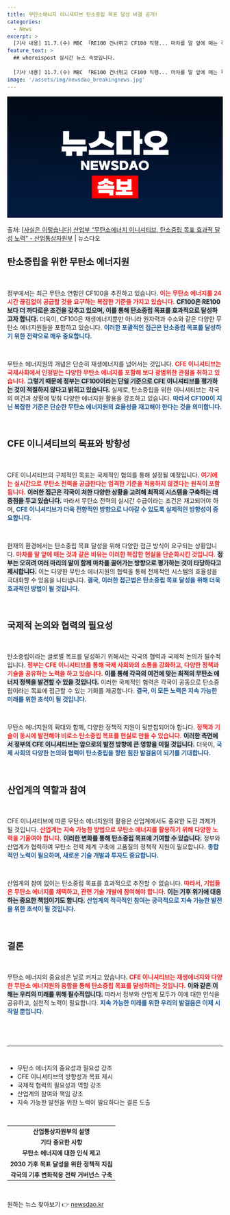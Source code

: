 ```yaml
---
title: 무탄소에너지 이니셔티브 탄소중립 목표 달성 비결 공개!
categories:
  - News
excerpt: >
  [기사 내용] 11.7.(수) MBC 「RE100 건너뛰고 CF100 직행... 마차를 말 앞에 매는 격」에…
feature_text: >
  ## whereispost 실시간 뉴스 속보입니다.

  [기사 내용] 11.7.(수) MBC 「RE100 건너뛰고 CF100 직행... 마차를 말 앞에 매는 격」에…
image: '/assets/img/newsdao_breakingnews.jpg'
---
```


![뉴스다오 속보](/assets/img/newsdao_breakingnews.jpg)

<p>출처: <a href="https://newsdao.kr/2468" rel="dofollow">[사실은 이렇습니다] 산업부 “무탄소에너지 이니셔티브, 탄소중립 목표 효과적 달성 노력” - 산업통상자원부</a> | 뉴스다오</p>

<h2 data-ke-size="size26">탄소중립을 위한 무탄소 에너지원</h2>

<p data-ke-size="size16">&nbsp;</p>

정부에서는 최근 무탄소 연합인 CF100을 추진하고 있습니다. <b><span style="color: #ee2323;">이는 무탄소 에너지를 24시간 끊김없이 공급할 것을 요구하는 복잡한 기준을 가지고 있습니다.</span></b> <b><span style="background-color: #21538527;">CF100은 RE100보다 더 까다로운 조건을 갖추고 있으며, 이를 통해 탄소중립 목표를 효과적으로 달성하고자 합니다.</span></b> 더욱이, CF100은 재생에너지뿐만 아니라 원자력과 수소와 같은 다양한 무탄소 에너지원들을 포함하고 있습니다. <b><span style="color: #1a5490;">이러한 포괄적인 접근은 탄소중립 목표를 달성하기 위한 전략으로 매우 중요합니다.</span></b>

<p data-ke-size="size16">&nbsp;</p>

무탄소 에너지원의 개념은 단순히 재생에너지를 넘어서는 것입니다. <b><span style="color: #ee2323;">CFE 이니셔티브는 국제사회에서 인정받는 다양한 무탄소 에너지를 포함해 보다 광범위한 관점을 취하고 있습니다.</span></b> <b><span style="background-color: #21538527;">그렇기 때문에 정부는 CF100이라는 단일 기준으로 CFE 이니셔티브를 평가하는 것이 적절하지 않다고 밝히고 있습니다.</span></b> 실제로, 탄소중립을 위한 이니셔티브는 각국의 여건과 상황에 맞춰 다양한 에너지원 활용을 강조하고 있습니다. <b><span style="color: #1a5490;">따라서 CF100이 지닌 복잡한 기준은 단순한 무탄소 에너지원의 효율성을 재고해야 한다는 것을 의미합니다.</span></b>

<p data-ke-size="size16">&nbsp;</p>

<h2 data-ke-size="size26">CFE 이니셔티브의 목표와 방향성</h2>

<p data-ke-size="size16">&nbsp;</p>

CFE 이니셔티브의 구체적인 목표는 국제적인 협의를 통해 설정될 예정입니다. <b><span style="color: #ee2323;">여기에는 실시간으로 무탄소 전력을 공급한다는 엄격한 기준을 적용하지 않겠다는 원칙이 포함됩니다.</span></b> <b><span style="background-color: #21538527;">이러한 접근은 각국이 처한 다양한 상황을 고려해 최적의 시스템을 구축하는 데 중점을 두고 있습니다.</span></b> 따라서 무탄소 전력의 실시간 수급이라는 조건은 재고되어야 하며, <b><span style="color: #1a5490;">CFE 이니셔티브가 더욱 전향적인 방향으로 나아갈 수 있도록 실제적인 방향성이 중요합니다.</span></b>

<p data-ke-size="size16">&nbsp;</p>

현재의 환경에서는 탄소중립 목표 달성을 위해 다양한 접근 방식이 요구되는 상황입니다. <b><span style="color: #ee2323;">마차를 말 앞에 매는 것과 같은 비유는 이러한 복잡한 현실을 단순화시킨 것입니다.</span></b> <b><span style="background-color: #21538527;">정부는 오히려 여러 마리의 말이 함께 마차를 끌어가는 방향으로 평가하는 것이 타당하다고 제시합니다.</span></b> 이는 다양한 무탄소 에너지원의 협력을 통해 전체적인 시스템의 효율성을 극대화할 수 있음을 나타냅니다. <b><span style="color: #1a5490;">결국, 이러한 접근법은 탄소중립 목표 달성을 위해 더욱 효과적인 방법이 될 것입니다.</span></b>

<p data-ke-size="size16">&nbsp;</p>

<h2 data-ke-size="size26">국제적 논의와 협력의 필요성</h2>

<p data-ke-size="size16">&nbsp;</p>

탄소중립이라는 글로벌 목표를 달성하기 위해서는 각국의 협력과 국제적 논의가 필수적입니다. <b><span style="color: #ee2323;">정부는 CFE 이니셔티브를 통해 국제 사회와의 소통을 강화하고, 다양한 정책과 기술을 공유하는 노력을 하고 있습니다.</span></b> <b><span style="background-color: #21538527;">이를 통해 각국의 여건에 맞는 최적의 무탄소 에너지 정책을 발견할 수 있을 것입니다.</span></b> 이러한 국제적인 협력은 각국이 공동으로 탄소중립이라는 목표에 접근할 수 있는 기회를 제공합니다. <b><span style="color: #1a5490;">결국, 이 모든 노력은 지속 가능한 미래를 위한 초석이 될 것입니다.</span></b>

<p data-ke-size="size16">&nbsp;</p>

무탄소 에너지원의 확대와 함께, 다양한 정책적 지원이 뒷받침되어야 합니다. <b><span style="color: #ee2323;">정책과 기술이 동시에 발전해야 비로소 탄소중립 목표를 현실로 만들 수 있습니다.</span></b> <b><span style="background-color: #21538527;">이러한 측면에서 정부의 CFE 이니셔티브는 앞으로의 발전 방향에 큰 영향을 미칠 것입니다.</span></b> 더욱이, <b><span style="color: #1a5490;">국제 사회의 다양한 논의와 협력이 탄소중립을 향한 힘찬 발걸음이 되기를 기대합니다.</span></b>

<p data-ke-size="size16">&nbsp;</p>

<h2 data-ke-size="size26">산업계의 역할과 참여</h2>

<p data-ke-size="size16">&nbsp;</p>

CFE 이니셔티브에 따른 무탄소 에너지원의 활용은 산업계에서도 중요한 도전 과제가 될 것입니다. <b><span style="color: #ee2323;">산업계는 지속 가능한 방법으로 무탄소 에너지를 활용하기 위해 다양한 노력을 기울여야 합니다.</span></b> <b><span style="background-color: #21538527;">이러한 변화를 통해 탄소중립 목표에 기여할 수 있습니다.</span></b> 정부와 산업계가 협력하여 무탄소 전력 체계 구축에 고품질의 정책적 지원이 필요합니다. <b><span style="color: #1a5490;">종합적인 노력이 필요하며, 새로운 기술 개발과 투자도 중요합니다.</span></b>

<p data-ke-size="size16">&nbsp;</p>

산업계의 참여 없이는 탄소중립 목표를 효과적으로 추진할 수 없습니다. <b><span style="color: #ee2323;">따라서, 기업들은 무탄소 에너지를 채택하고, 관련 기술 개발에 참여해야 합니다.</span></b> <b><span style="background-color: #21538527;">이는 기후 위기에 대응하는 중요한 책임이기도 합니다.</span></b> <b><span style="color: #1a5490;">산업계의 적극적인 참여는 궁극적으로 지속 가능한 발전을 위한 초석이 될 것입니다.</span></b>

<p data-ke-size="size16">&nbsp;</p>

<h2 data-ke-size="size26">결론</h2>

<p data-ke-size="size16">&nbsp;</p>

무탄소 에너지의 중요성은 날로 커지고 있습니다. <b><span style="color: #ee2323;">CFE 이니셔티브는 재생에너지와 다양한 무탄소 에너지원의 융합을 통해 탄소중립 목표를 달성하려는 것입니다.</span></b> <b><span style="background-color: #21538527;">이와 같은 이해는 우리의 미래를 위해 필수적입니다.</span></b> 따라서 정부와 산업계 모두가 이에 대한 인식을 공유하고, 실천적 노력이 필요합니다. <b><span style="color: #1a5490;">지속 가능한 미래를 위한 우리의 발걸음은 이제 시작일 뿐입니다.</span></b>

<p data-ke-size="size16">&nbsp;</p>

<hr style="margin: 40px 0;">

<ul>
<li>무탄소 에너지의 중요성과 필요성 강조</li>
<li>CFE 이니셔티브의 방향성과 목표 제시</li>
<li>국제적 협력의 필요성과 역할 강조</li>
<li>산업계의 참여와 책임 강조</li>
<li>지속 가능한 발전을 위한 노력이 필요하다는 결론 도출</li>
</ul>

<p data-ke-size="size16">&nbsp;</p>

<table style="width: 100%; border-collapse: collapse;">
<tr>
<td style="text-align: center; height: 17px;"><b>산업통상자원부의 설명</b></td>
</tr>
<tr>
<td style="text-align: center; height: 17px;"><b>기타 중요한 사항</b></td>
</tr>
<tr>
<td style="text-align: center; height: 17px;"><b>무탄소 에너지에 대한 인식 제고</b></td>
</tr>
<tr>
<td style="text-align: center; height: 17px;"><b>2030 기후 목표 달성을 위한 정책적 지침</b></td>
</tr>
<tr>
<td style="text-align: center; height: 17px;"><b>각국의 기후 변화적응 전략 거버넌스 구축</b></td>
</tr>
</table>

<p data-ke-size="size16">&nbsp;</p> 

원하는 뉴스 찾아보기 👉 <a href="https://newsdao.kr" rel="dofollow">newsdao.kr</a>


